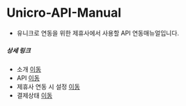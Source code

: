 # Unicro-API-Manual
- 유니크로 연동을 위한 제휴사에서 사용할 API 연동매뉴얼입니다.



##### 상세 링크
- 소개 [이동](api/Intro.md)
- API [이동](api/API.md)
- 제휴사 연동 시 설정 [이동](api/Policy.md)
- 결제상태 [이동](api/TradeStaus.md)
